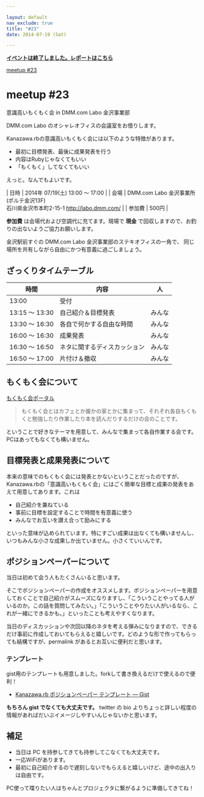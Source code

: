 ```yaml
---

layout: default
nav_exclude: true
title: "#23"
date: 2014-07-19 (Sat)

---
```


<p>
<a href="./report"><strong>イベントは終了しました。レポートはこちら</strong></a></p>

<div class="doorkeeper-widget">
<a class="doorkeeper-registration-widget" href="http://kzrb.doorkeeper.jp/events/12981">meetup
#23</a><script src="https://widgets.doorkeeper.jp/w/widget.js"></script>

</div>

meetup #23
===========

意識高いもくもく会 in DMM.com Labo 金沢事業部

DMM.com Labo のオシャレオフィスの会議室をお借りします。

Kanazawa.rbの意識高いもくもく会には以下のような特徴があります。

-   最初に目標発表、最後に成果発表を行う
-   内容はRubyじゃなくてもいい
-   「もくもく」してなくてもいい

えっと。なんでもよいです。


| 日時   | 2014年 07/19(土) 13:00 〜 17:00 |
| 会場   | DMM.com Labo 金沢事業所(ポルテ金沢13F)<br>石川県金沢市本町2-15-1 <a href="http://labo.dmm.com/">http://labo.dmm.com/</a> |
| 参加費 | 500円 |


**参加費** は会場代および空調代に充てます。現場で **現金**
で回収しますので、お釣りの出ないようご協力お願いします。

金沢駅前すぐの DMM.com Labo 金沢事業部のステキオフィスの一角で、
同じ場所を共有しながら自由にかつ有意義に過ごしましょう。

ざっくりタイムテーブル
----------------------

 |時間            |内容                          |人|
 |----------------|------------------------------|--------|
 |13:00           |受付                          ||
 |13:15 〜 13:30  |自己紹介＆目標発表            |みんな|
 |13:30 〜 16:30  |各自で何かする自由な時間      |みんな|
 |16:00 〜 16:30  |成果発表                      |みんな|
 |16:30 〜 16:50  |ネタに関するディスカッション  |みんな|
 |16:50 〜 17:00  |片付け＆撤収                  |みんな|

もくもく会について
------------------

[もくもく会ポータル](http://mokumokukai.tumblr.com/)

> もくもく会とはカフェとか誰かの家とかに集まって、それぞれ各自もくもくと勉強したり作業したり本を読んだりするだけの会のことです。

ということで好きなテーマを用意して、みんなで集まって各自作業する会です。PCはあってもなくても構いません。

目標発表と成果発表について
--------------------------

本来の意味でのもくもく会には発表とかないということだったのですが、Kanazawa.rbの「意識高いもくもく会」にはごく簡単な目標と成果の発表をあえて用意してあります。これは

* 自己紹介を兼ねている
* 事前に目標を設定することで時間を有意義に使う
* みんなでお互いを讃え合って励みにする

といった意味が込められています。特にすごい成果は出なくても構いませんし、いつもみんな小さな成果しか出ていません。小さくていいんです。

ポジションペーパーについて
--------------------------

当日は初めて会う人もたくさんいると思います。

そこでポジションペーパーの作成をオススメします。ポジションペーパーを用意しておくことで自己紹介がスムーズになりますし、「こういうことやってる人がいるのか。この話を質問してみたい。」「こういうことやりたい人がいるなら、これが一緒にできるかも。」といったことも考えやすくなります。

当日のディスカッションや次回以降のネタを考える弾みになりますので、できるだけ事前に作成しておいてもらえると嬉しいです。どのような形で作ってもらっても結構ですが、permalink
があるとお互いに便利だと思います。

### テンプレート

gist用のテンプレートも用意しました。forkして書き換えるだけで使えるので便利！

* [Kanazawa.rb ポジションペーパー テンプレート — Gist](https://gist.github.com/5a523ec3180002229a32)

**もちろん gist でなくても大丈夫です。** twitter の bio
よりちょっと詳しい程度の情報があればだいぶイメージしやすいんじゃないかと思います。

補足
----

* 当日は PC を持参してきても持参してこなくても大丈夫です。
* 一応WiFiがあります。
* 最初に自己紹介するので遅刻しないでもらえると嬉しいけど、途中の出入りは自由です。

PC使って喋りたい人はちゃんとプロジェクタに繋がるように準備してきてね！
